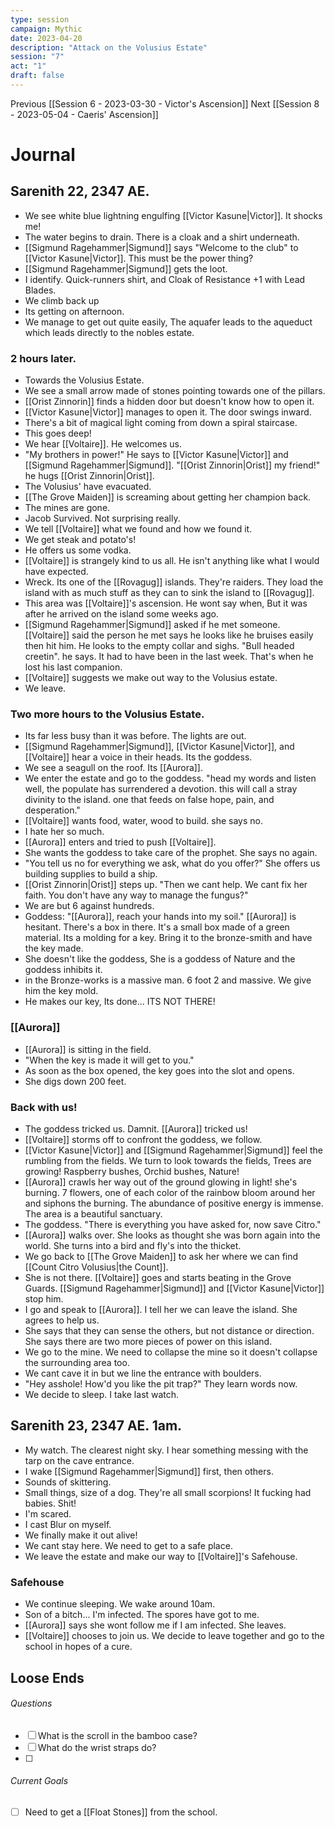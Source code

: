 ```yaml
---
type: session
campaign: Mythic
date: 2023-04-20
description: "Attack on the Volusius Estate"
session: "7"
act: "1"
draft: false
---
```

Previous [[Session 6 - 2023-03-30 - Victor's Ascension]]
Next [[Session 8 - 2023-05-04 - Caeris' Ascension]]

# Journal
## Sarenith 22, 2347 AE.
- We see white blue lightning engulfing [[Victor Kasune|Victor]]. It shocks me!
- The water begins to drain. There is a cloak and a shirt underneath.
- [[Sigmund Ragehammer|Sigmund]] says "Welcome to the club" to [[Victor Kasune|Victor]]. This must be the power thing?
- [[Sigmund Ragehammer|Sigmund]] gets the loot.
- I identify. Quick-runners shirt, and Cloak of Resistance +1 with Lead Blades.
- We climb back up
- Its getting on afternoon.
- We manage to get out quite easily, The aquafer leads to the aqueduct which leads directly to the nobles estate.

### 2 hours later. 
- Towards the Volusius Estate.
- We see a small arrow made of stones pointing towards one of the pillars.
- [[Orist Zinnorin]] finds a hidden door but doesn't know how to open it.
- [[Victor Kasune|Victor]] manages to open it. The door swings inward.
- There's a bit of magical light coming from down a spiral staircase.
- This goes deep!
- We hear [[Voltaire]]. He welcomes us. 
- "My brothers in power!" He says to [[Victor Kasune|Victor]] and [[Sigmund Ragehammer|Sigmund]]. "[[Orist Zinnorin|Orist]] my friend!" he hugs [[Orist Zinnorin|Orist]].
- The Volusius' have evacuated.
- [[The Grove Maiden]] is screaming about getting her champion back.
- The mines are gone.
- Jacob Survived. Not surprising really.
- We tell [[Voltaire]] what we found and how we found it.
- We get steak and potato's!
- He offers us some vodka.
- [[Voltaire]] is strangely kind to us all. He isn't anything like what I would have expected.
- Wreck. Its one of the [[Rovagug]] islands. They're raiders. They load the island with as much stuff as they can to sink the island to [[Rovagug]].
- This area was [[Voltaire]]'s ascension. He wont say when, But it was after he arrived on the island some weeks ago. 
- [[Sigmund Ragehammer|Sigmund]] asked if he met someone. [[Voltaire]] said the person he met says he looks like he bruises easily then hit him. He looks to the empty collar and sighs. "Bull headed creetin". he says. It had to have been in the last week. That's when he lost his last companion.
- [[Voltaire]] suggests we make out way to the Volusius estate.
- We leave.
### Two more hours to the Volusius Estate.
- Its far less busy than it was before. The lights are out.
- [[Sigmund Ragehammer|Sigmund]], [[Victor Kasune|Victor]], and [[Voltaire]] hear a voice in their heads. Its the goddess.
- We see a seagull on the roof. Its [[Aurora]].
- We enter the estate and go to the goddess. "head my words and listen well, the populate has surrendered a devotion. this will call a stray divinity to the island. one that feeds on false hope, pain, and desperation."
- [[Voltaire]] wants food, water, wood to build. she says no.
- I hate her so much.
- [[Aurora]] enters and tried to push [[Voltaire]].
- She wants the goddess to take care of the prophet. She says no again.
- "You tell us no for everything we ask, what do you offer?" She offers us building supplies to build a ship.
- [[Orist Zinnorin|Orist]] steps up. "Then we cant help. We cant fix her faith. You don't have any way to manage the fungus?"
- We are but 6 against hundreds.
- Goddess: "[[Aurora]], reach your hands into my soil." [[Aurora]] is hesitant. There's a box in there. It's a small box made of a green material. Its a molding for a key. Bring it to the bronze-smith and have the key made.
- She doesn't like the goddess, She is a goddess of Nature and the goddess inhibits it.
- in the Bronze-works is a massive man. 6 foot 2 and massive. We give him the key mold.
- He makes our key, Its done... ITS NOT THERE!
### [[Aurora]]
- [[Aurora]] is sitting in the field.
- "When the key is made it will get to you."
- As soon as the box opened, the key goes into the slot and opens.
- She digs down 200 feet.
### Back with us!
- The goddess tricked us. Damnit. [[Aurora]] tricked us!
- [[Voltaire]] storms off to confront the goddess, we follow.
- [[Victor Kasune|Victor]] and [[Sigmund Ragehammer|Sigmund]] feel the rumbling from the fields. We turn to look towards the fields, Trees are growing! Raspberry bushes, Orchid bushes, Nature!
- [[Aurora]] crawls her way out of the ground glowing in light! she's burning. 7 flowers, one of each color of the rainbow bloom around her and siphons the burning. The abundance of positive energy is immense. The area is a beautiful sanctuary. 
- The goddess. "There is everything you have asked for, now save Citro."
- [[Aurora]] walks over. She looks as thought she was born again into the world. She turns into a bird and fly's into the thicket.
- We go back to [[The Grove Maiden]] to ask her where we can find [[Count Citro Volusius|the Count]].
- She is not there. [[Voltaire]] goes and starts beating in the Grove Guards. [[Sigmund Ragehammer|Sigmund]] and [[Victor Kasune|Victor]] stop him. 
- I go and speak to [[Aurora]]. I tell her we can leave the island. She agrees to help us.
- She says that they can sense the others, but not distance or direction. She says there are two more pieces of power on this island.
- We go to the mine. We need to collapse the mine so it doesn't collapse the surrounding area too.
- We cant cave it in but we line the entrance with boulders.
- "Hey asshole! How'd you like the pit trap?" They learn words now.
- We decide to sleep. I take last watch.
## Sarenith 23, 2347 AE. 1am.
- My watch. The clearest night sky. I hear something messing with the tarp on the cave entrance.
- I wake [[Sigmund Ragehammer|Sigmund]] first, then others.
- Sounds of skittering.
- Small things, size of a dog. They're all small scorpions! It fucking had babies. Shit!
- I'm scared.
- I cast Blur on myself.
- We finally make it out alive!
- We cant stay here. We need to get to a safe place.
- We leave the estate and make our way to [[Voltaire]]'s Safehouse.
### Safehouse
- We continue sleeping. We wake around 10am.
- Son of a bitch... I'm infected. The spores have got to me.
- [[Aurora]] says she wont follow me if I am infected. She leaves.
- [[Voltaire]] chooses to join us. We decide to leave together and go to the school in hopes of a cure.

## Loose Ends
###### Questions
- [ ] What is the scroll in the bamboo case?
- [ ] What do the wrist straps do?
- [ ] 

###### Current Goals
- [ ] Need to get a [[Float Stones]] from the school.

